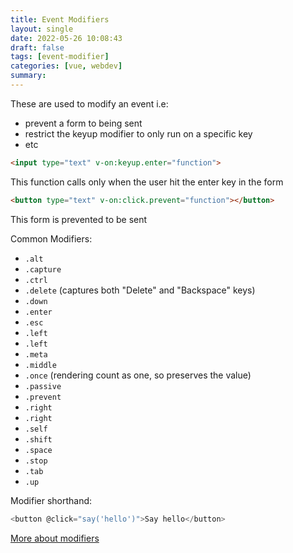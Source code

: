 ```yaml
---
title: Event Modifiers 
layout: single
date: 2022-05-26 10:08:43
draft: false
tags: [event-modifier]
categories: [vue, webdev]
summary:
---
```

These are used to modify an event i.e:
* prevent a form to being sent
* restrict the keyup modifier to only run on a specific key
* etc

```html
<input type="text" v-on:keyup.enter="function">
```
This function calls only when the user hit the enter key in the form


```html
<button type="text" v-on:click.prevent="function"></button>
```

This form is prevented to be sent

Common Modifiers:
* `.alt`
* `.capture`
* `.ctrl`
* `.delete` (captures both "Delete" and "Backspace" keys)
* `.down`
* `.enter`
* `.esc`
* `.left`
* `.left`
* `.meta`
* `.middle`
* `.once` (rendering count as one, so preserves the value)
* `.passive`
* `.prevent`
* `.right`
* `.right`
* `.self`
* `.shift`
* `.space`
* `.stop`
* `.tab`
* `.up`

Modifier shorthand:

```javascript
<button @click="say('hello')">Say hello</button>
```

[More about modifiers](https://vuejs.org/guide/essentials/event-handling.html#key-modifiers)
